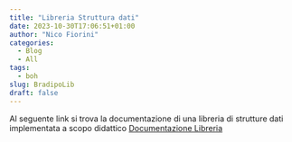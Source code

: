 ```yaml
---
title: "Libreria Struttura dati"
date: 2023-10-30T17:06:51+01:00
author: "Nico Fiorini"
categories: 
  - Blog
  - All
tags: 
  - boh
slug: BradipoLib
draft: false 
---
```


Al seguente link si trova la documentazione di una libreria di strutture dati
implementata a scopo didattico
[Documentazione Libreria](/Bradipo/html/index.html)
